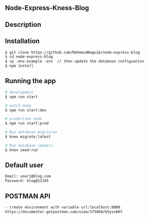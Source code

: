 ## Node-Express-Kness-Blog


## Description

## Installation

```bash
$ git clone https://github.com/MahmoudNaguib/node-express-blog
$ cd node-express-blog
$ cp .env.example .env  // then update the database configuation 
$ npm install
```

## Running the app

```bash
# development
$ npm run start

# watch mode
$ npm run start:dev

# production mode
$ npm run start:prod

# Run database migration
$ knex migrate:latest

# Run database seeders
$ knex seed:run
```

## Default user
```bash
Email: user1@blog.com
Password: blog@12345
```

## POSTMAN API
```bash
- create environment with variable url:localhost:8000
https://documenter.getpostman.com/view/375068/UVysxbKY
```
```